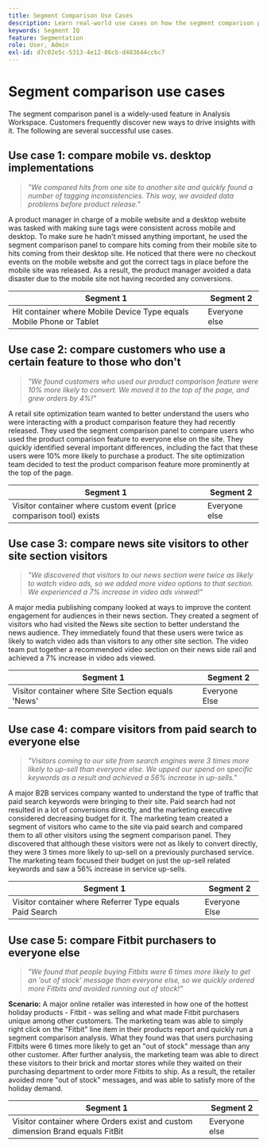 ```yaml
---
title: Segment Comparison Use Cases
description: Learn real-world use cases on how the segment comparison panel can be used to gain insight into marketing strategy.
keywords: Segment IQ
feature: Segmentation
role: User, Admin
exl-id: d7c02e5c-5313-4e12-86cb-d483644ccbc7
---
```

# Segment comparison use cases

The segment comparison panel is a widely-used feature in Analysis Workspace. Customers frequently discover new ways to drive insights with it. The following are several successful use cases.

## Use case 1: compare mobile vs. desktop implementations

> *"We compared hits from one site to another site and quickly found a number of tagging inconsistencies. This way, we avoided data problems before product release."*

A product manager in charge of a mobile website and a desktop website was tasked with making sure tags were consistent across mobile and desktop. To make sure he hadn't missed anything important, he used the segment comparison panel to compare hits coming from their mobile site to hits coming from their desktop site. He noticed that there were no checkout events on the mobile website and got the correct tags in place before the mobile site was released. As a result, the product manager avoided a data disaster due to the mobile site not having recorded any conversions.

| Segment 1 | Segment 2 |
|--- |--- |
| Hit container where Mobile Device Type equals Mobile Phone or Tablet | Everyone else |

## Use case 2: compare customers who use a certain feature to those who don't

> *"We found customers who used our product comparison feature were 10% more likely to convert. We moved it to the top of the page, and grew orders by 4%!"*

A retail site optimization team wanted to better understand the users who were interacting with a product comparison feature they had recently released. They used the segment comparison panel to compare users who used the product comparison feature to everyone else on the site. They quickly identified several important differences, including the fact that these users were 10% more likely to purchase a product. The site optimization team decided to test the product comparison feature more prominently at the top of the page.

| Segment 1 | Segment 2 |
|--- |--- |
| Visitor container where custom event (price comparison tool) exists | Everyone else |

## Use case 3: compare news site visitors to other site section visitors

> *"We discovered that visitors to our news section were twice as likely to watch video ads, so we added more video options to that section. We experienced a 7% increase in video ads viewed!"*

A major media publishing company looked at ways to improve the content engagement for audiences in their news section. They created a segment of visitors who had visited the News site section to better understand the news audience. They immediately found that these users were twice as likely to watch video ads than visitors to any other site section. The video team put together a recommended video section on their news side rail and achieved a 7% increase in video ads viewed.

| Segment 1 | Segment 2 |
|--- |--- |
| Visitor container where Site Section equals 'News' | Everyone Else |

## Use case 4: compare visitors from paid search to everyone else

> *"Visitors coming to our site from search engines were 3 times more likely to up-sell than everyone else. We upped our spend on specific keywords as a result and achieved a 56% increase in up-sells."*

A major B2B services company wanted to understand the type of traffic that paid search keywords were bringing to their site. Paid search had not resulted in a lot of conversions directly, and the marketing executive considered decreasing budget for it. The marketing team created a segment of visitors who came to the site via paid search and compared them to all other visitors using the segment comparison panel. They discovered that although these visitors were not as likely to convert directly, they were 3 times more likely to up-sell on a previously purchased service. The marketing team focused their budget on just the up-sell related keywords and saw a 56% increase in service up-sells.

| Segment 1 | Segment 2 |
|--- |--- |
| Visitor container where Referrer Type equals Paid Search | Everyone Else |

## Use case 5: compare Fitbit purchasers to everyone else

> *"We found that people buying Fitbits were 6 times more likely to get an 'out of stock' message than everyone else, so we quickly ordered more Fitbits and avoided running out of stock!"*

**Scenario:** A major online retailer was interested in how one of the hottest holiday products - Fitbit - was selling and what made Fitbit purchasers unique among other customers. The marketing team was able to simply right click on the "Fitbit" line item in their products report and quickly run a segment comparison analysis. What they found was that users purchasing Fitbits were 6 times more likely to get an "out of stock" message than any other customer. After further analysis, the marketing team was able to direct these visitors to their brick and mortar stores while they waited on their purchasing department to order more Fitbits to ship. As a result, the retailer avoided more "out of stock" messages, and was able to satisfy more of the holiday demand.

| Segment 1 | Segment 2 |
|--- |--- |
| Visitor container where Orders exist and custom dimension Brand equals FitBit | Everyone else |
